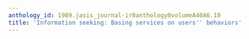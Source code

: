 ```yaml
---
anthology_id: 1989.jasis_journal-ir0anthology0volumeA40A6.10
title: 'Information seeking: Basing services on users'' behaviors'
---
```

